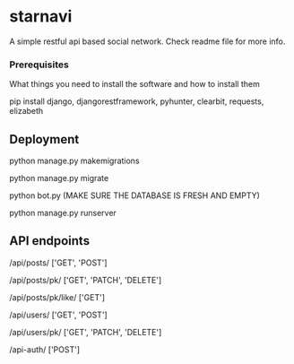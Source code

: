 # starnavi

A simple restful api based social network. Check readme file for more info.

### Prerequisites

What things you need to install the software and how to install them

pip install django, djangorestframework, pyhunter, clearbit, requests, elizabeth

## Deployment

python manage.py makemigrations

python manage.py migrate

python bot.py (MAKE SURE THE DATABASE IS FRESH AND EMPTY)

python manage.py runserver

## API endpoints

/api/posts/ ['GET', 'POST']

/api/posts/pk/ ['GET', 'PATCH', 'DELETE']
  
/api/posts/pk/like/ ['GET']
  
/api/users/ ['GET', 'POST']

/api/users/pk/ ['GET', 'PATCH', 'DELETE']
  
/api-auth/ ['POST']
